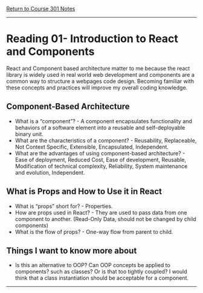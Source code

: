 [Return to Course 301 Notes](https://KrisDunning.github.io/301-Reading-Notes/README.html)

-----
# Reading 01- Introduction to React and Components

React and Component based architecture matter to me because the react library is widely used in real world web development and components are a common way to structure a webpages code design. Becoming familiar with these concepts and practices will improve my overall coding knowledge. 


## Component-Based Architecture

- What is a “component”? - A component encapsulates functionality and behaviors of a software element into a reusable and self-deployable binary unit.  
- What are the characteristics of a component? - Reusability, Replaceable, Not Context Specific, Extensible, Encapsulated, Independent.
- What are the advantages of using component-based architecture? - Ease of deployment, Reduced Cost, Ease of development, Reusable, Modification of technical complexity, Reliability, System maintenance and evolution, Independent.  

## What is Props and How to Use it in React

- What is “props” short for? - Properties.
- How are props used in React? - They are used to pass data from one component to another. (Read-Only Data, should not be changed by child components)
- What is the flow of props? - One-way flow from parent to child.


## Things I want to know more about

- Is this an alternative to OOP? Can OOP concepts be applied to components? such as classes? Or is that too tightly coupled? I would think that a class instantiation should be acceptable for a component. 

-----
